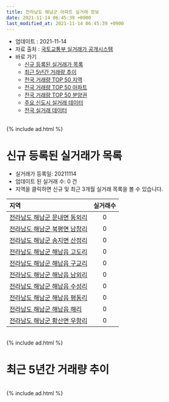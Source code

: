 ```yaml
---
title: 전라남도 해남군 아파트 실거래 정보
date: 2021-11-14 06:45:39 +0900
last_modified_at: 2021-11-14 06:45:39 +0900
---
```


* 업데이트 : 2021-11-14
* 자료 출처 : [국토교통부 실거래가 공개시스템](http://rt.molit.go.kr)
* 바로 가기
    * [신규 등록된 실거래가 목록](#신규-등록된-실거래가-목록)
    * [최근 5년간 거래량 추이](#최근-5년간-거래량-추이)
    * [전국 거래량 TOP 50 지역](https://inasie.github.io/apt-trade-info/최근-3개월-전국에서-가장-거래가-많이-발생한-지역)
    * [전국 거래량 TOP 50 아파트](https://inasie.github.io/apt-trade-info/최근-3개월-전국에서-가장-거래가-많이-발생한-아파트)
    * [전국 거래량 TOP 50 분양권](https://inasie.github.io/apt-trade-info/최근-3개월-전국에서-가장-거래가-많이-발생한-분양권)
    * [주요 신도시 실거래 데이터](https://inasie.github.io/apt-trade-info/주요-신도시)
    * [전국 실거래 데이터](https://inasie.github.io/apt-trade-info/전국)

<br>
{% include ad.html %}
<br>

# 신규 등록된 실거래가 목록
* 실거래가 등록일: 20211114
* 업데이트 된 실거래 수: 0 건
* 지역을 클릭하면 신규 및 최근 3개월 실거래 목록을 볼 수 있습니다.


|지역|실거래수|
|:---|:---:|
|[전라남도 해남군 문내면 동외리](https://inasie.github.io/apt-trade-info/전라남도-해남군-문내면-동외리)|0|
|[전라남도 해남군 북평면 남창리](https://inasie.github.io/apt-trade-info/전라남도-해남군-북평면-남창리)|0|
|[전라남도 해남군 송지면 산정리](https://inasie.github.io/apt-trade-info/전라남도-해남군-송지면-산정리)|0|
|[전라남도 해남군 해남읍 고도리](https://inasie.github.io/apt-trade-info/전라남도-해남군-해남읍-고도리)|0|
|[전라남도 해남군 해남읍 구교리](https://inasie.github.io/apt-trade-info/전라남도-해남군-해남읍-구교리)|0|
|[전라남도 해남군 해남읍 남외리](https://inasie.github.io/apt-trade-info/전라남도-해남군-해남읍-남외리)|0|
|[전라남도 해남군 해남읍 수성리](https://inasie.github.io/apt-trade-info/전라남도-해남군-해남읍-수성리)|0|
|[전라남도 해남군 해남읍 평동리](https://inasie.github.io/apt-trade-info/전라남도-해남군-해남읍-평동리)|0|
|[전라남도 해남군 해남읍 해리](https://inasie.github.io/apt-trade-info/전라남도-해남군-해남읍-해리)|0|
|[전라남도 해남군 황산면 우항리](https://inasie.github.io/apt-trade-info/전라남도-해남군-황산면-우항리)|0|


<br>
{% include ad.html %}
<br>

# 최근 5년간 거래량 추이


<div style="width:100%;">
    <canvas id="deal_progress" height="200"></canvas>
</div>

<script>
new Chart(document.getElementById("deal_progress"), {
    type: 'line',
    data: {
        labels: ['201611','201612','201701','201702','201703','201704','201705','201706','201707','201708','201709','201710','201711','201712','201801','201802','201803','201804','201805','201806','201807','201808','201809','201810','201811','201812','201901','201902','201903','201904','201905','201906','201907','201908','201909','201910','201911','201912','202001','202002','202003','202004','202005','202006','202007','202008','202009','202010','202011','202012','202101','202102','202103','202104','202105','202106','202107','202108','202109','202110','202111'],
        datasets: [{
            label: '매매',
            pointRadius: 1,
            data: [14, 17, 14, 22, 21, 17, 18, 18, 22, 20, 20, 19, 25, 16, 23, 23, 19, 24, 23, 26, 23, 17, 22, 23, 17, 9, 16, 20, 24, 22, 23, 25, 21, 37, 38, 39, 35, 41, 24, 36, 37, 28, 36, 28, 39, 27, 38, 33, 31, 47, 32, 36, 38, 85, 64, 42, 30, 33, 29, 35, 10],
            borderColor: "rgba(255, 201, 14, 1)",
            backgroundColor: "rgba(255, 201, 14, 0.5)",
            fill: false,
            lineTension: 0
        },{
            label: '전월세',
            pointRadius: 1,
            data: [5, 6, 5, 5, 5, 3, 3, 3, 2, 8, 2, 2, 5, 6, 6, 9, 7, 6, 9, 5, 2, 4, 1, 7, 1, 3, 8, 9, 10, 11, 12, 5, 14, 19, 55, 47, 16, 28, 36, 35, 16, 9, 8, 9, 4, 9, 5, 3, 8, 8, 4, 10, 4, 13, 129, 3, 11, 11, 29, 15, 2],
            borderColor: "rgba(0, 141, 185, 1)",
            backgroundColor: "rgba(0, 141, 185, 0.5)",
            fill: false,
            lineTension: 0
        }
        ]
    },
    options: {
        responsive: true,
        title: {
            display: false
        },
        tooltips: {
            mode: 'index',
            intersect: false
        },
        hover: {
            mode: 'nearest',
            intersect: true
        },
        scales: {
            xAxes: [{
                display: true,
                scaleLabel: {
                    display: true,
                    labelString: '년/월'
                }
            }],
            yAxes: [{
                display: true,
                ticks: {
                    suggestedMin: 0,
                },
                scaleLabel: {
                    display: true,
                    labelString: '실거래 수'
                }
            }]
        }
    }
});

</script>


<br>
{% include ad.html %}
<br>

